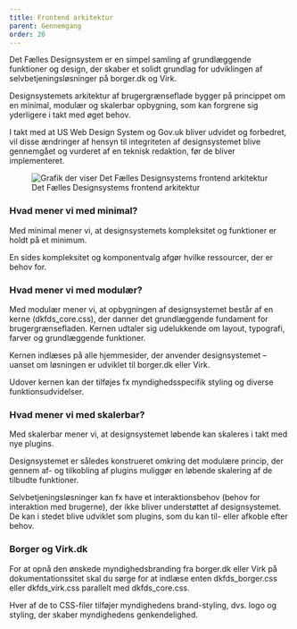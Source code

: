 ```yaml
---
title: Frontend arkitektur
parent: Gennemgang
order: 20
---
```


Det Fælles Designsystem er en simpel samling af grundlæggende funktioner og design, der skaber et solidt grundlag for udviklingen af selvbetjeningsløsninger på borger.dk og Virk.

Designsystemets arkitektur af brugergrænseflade bygger på princippet om en minimal, modulær og skalerbar opbygning, som kan forgrene sig yderligere i takt med øget behov.

I takt med at US Web Design System og Gov.uk bliver udvidet og forbedret, vil disse ændringer af hensyn til integriteten af designsystemet blive gennemgået og vurderet af en teknisk redaktion, før de bliver implementeret.

<figure>
    <img src="{{ site.baseurl }}/assets/img/descriptionimages/faa.png" class="w-percent-60" title="Det Fælles Designsystems frontend arkitektur" alt="Grafik der viser Det Fælles Designsystems frontend arkitektur">
    <figcaption>Det Fælles Designsystems frontend arkitektur</figcaption>
</figure>

### Hvad mener vi med minimal?

Med minimal mener vi, at designsystemets kompleksitet og funktioner er holdt på et minimum.

En sides kompleksitet og komponentvalg afgør hvilke ressourcer, der er behov for.

### Hvad mener vi med modulær?

Med modulær mener vi, at opbygningen af designsystemet består af en kerne (dkfds_core.css), der danner det grundlæggende fundament for brugergrænsefladen. Kernen udtaler sig udelukkende om layout, typografi, farver og grundlæggende funktioner.

Kernen indlæses på alle hjemmesider, der anvender designsystemet – uanset om løsningen er udviklet til borger.dk eller Virk.

Udover kernen kan der tilføjes fx myndighedsspecifik styling og diverse funktionsudvidelser.

### Hvad mener vi med skalerbar?

Med skalerbar mener vi, at designsystemet løbende kan skaleres i takt med nye plugins.

Designsystemet er således konstrueret omkring det modulære princip, der gennem af- og tilkobling af plugins muliggør en løbende skalering af de tilbudte funktioner.

Selvbetjeningsløsninger kan fx have et interaktionsbehov (behov for interaktion med brugerne), der ikke bliver understøttet af designsystemet. De kan i stedet blive udviklet som plugins, som du kan til- eller afkoble efter behov.

### Borger og Virk.dk

For at opnå den ønskede myndighedsbranding fra borger.dk eller Virk på dokumentationssitet skal du sørge for at indlæse enten dkfds_borger.css eller dkfds_virk.css parallelt med dkfds_core.css.

Hver af de to CSS-filer tilføjer myndighedens brand-styling, dvs. logo og styling, der skaber myndighedens genkendelighed.
